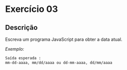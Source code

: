 # Exercício 03

## Descrição

Escreva um programa JavaScript para obter a data atual.

_Exemplo:_

```sh
Saída esperada :
mm-dd-aaaa, mm/dd/aaaa ou dd-mm-aaaa, dd/mm/aaaa
```
